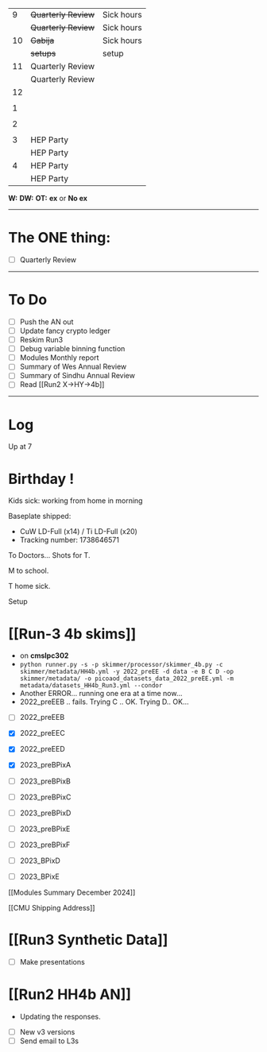 
|     |                      |            |
| --- | -------------------- | ---------- |
| 9   | ~~Quarterly Review~~ | Sick hours |
|     | ~~Quarterly Review~~ | Sick hours |
| 10  | ~~Gabija~~           | Sick hours |
|     | ~~setups~~           | setup      |
| 11  | Quarterly Review     |            |
|     | Quarterly Review     |            |
| 12  |                      |            |
|     |                      |            |
| 1   |                      |            |
|     |                      |            |
| 2   |                      |            |
|     |                      |            |
| 3   | HEP Party            |            |
|     | HEP Party            |            |
| 4   | HEP Party            |            |
|     | HEP Party            |            |

**W:**
**DW:**
**OT:**
**ex** or **No ex**

---
# The ONE thing: 
- [ ] Quarterly Review

---
# To Do

- [ ] Push the AN out
- [ ] Update fancy crypto ledger
- [ ] Reskim Run3
- [ ] Debug variable binning function
- [ ] Modules Monthly report
- [ ] Summary of Wes Annual Review
- [ ] Summary of Sindhu Annual Review
- [ ] Read [[Run2 X->HY->4b]]

---

# Log

Up at 7 

# Birthday !

Kids sick: working from home in morning

Baseplate shipped:  
- CuW LD-Full (x14) / Ti LD-Full (x20) 
- Tracking number: 1738646571

To Doctors... Shots for T.

M to school.

T home sick. 

Setup

# [[Run-3 4b skims]]
- on **cmslpc302**
- `python runner.py -s -p skimmer/processor/skimmer_4b.py -c skimmer/metadata/HH4b.yml -y 2022_preEE -d data -e B C D -op skimmer/metadata/ -o picoaod_datasets_data_2022_preEE.yml -m metadata/datasets_HH4b_Run3.yml --condor`
- Another ERROR... running one era at a time now...
- 2022_preEEB .. fails. Trying C .. OK. Trying D.. OK... 
- [ ] 2022_preEEB 
- [x] 2022_preEEC
- [x] 2022_preEED
- [x] 2023_preBPixA
- [ ] 2023_preBPixB
- [ ] 2023_preBPixC
- [ ] 2023_preBPixD
- [ ] 2023_preBPixE
- [ ] 2023_preBPixF
- [ ] 2023_BPixD
- [ ] 2023_BPixE


[[Modules Summary December 2024]]

[[CMU Shipping Address]]


# [[Run3 Synthetic Data]]
- [ ] Make presentations


# [[Run2 HH4b AN]]
- Updating the responses. 
- [ ] New v3 versions
- [ ] Send email to L3s
